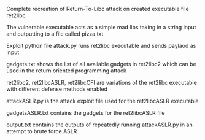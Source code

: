 Complete recreation of Return-To-Libc attack on created executable file ret2libc

The vulnerable executable acts as a simple mad libs taking in a string input and outputting to a file called pizza.txt

Exploit python file attack.py runs ret2libc executable and sends paylaod as input

gadgets.txt shows the list of all available gadgets in ret2libc2 which can be used in the return oriented programming attack

ret2libc2, ret2libcASLR, ret2libcCFI are variations of the ret2libc executable with different defense methods enabled

attackASLR.py is the attack exploit file used for the ret2libcASLR executable

gadgetsASLR.txt contains the gadgets for the ret2libcASLR file

output.txt contains the outputs of repeatedly running attackASLR.py in an attempt to brute force ASLR
